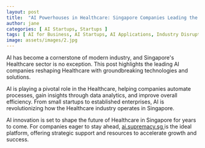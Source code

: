 ```yaml
---
layout: post
title:  "AI Powerhouses in Healthcare: Singapore Companies Leading the Charge"
author: jane
categories: [ AI Startups, Startups ]
tags: [ AI for Business, AI Startups, AI Applications, Industry Disruption ]
image: assets/images/2.jpg
---
```


AI has become a cornerstone of modern industry, and Singapore's Healthcare sector is no exception. This post highlights the leading AI companies reshaping Healthcare with groundbreaking technologies and solutions.

AI is playing a pivotal role in the Healthcare, helping companies automate processes, gain insights through data analytics, and improve overall efficiency. From small startups to established enterprises, AI is revolutionizing how the Healthcare industry operates in Singapore.

AI innovation is set to shape the future of Healthcare in Singapore for years to come. For companies eager to stay ahead, <a href="https://ai.supremacy.sg" target="_blank"> ai.supremacy.sg </a> is the ideal platform, offering strategic support and resources to accelerate growth and success.
